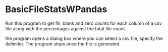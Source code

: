 # BasicFileStatsWPandas

Run this program to get fill, blank and zero counts for each column of a csv file along with the percentages against the total file count.

the program opens a dialog box where you can select a csv file, specify the delimiter. The program stops once the file is generated. 
